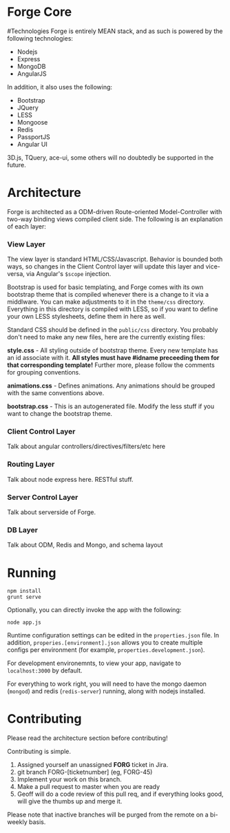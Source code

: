 # Forge Core

#Technologies
Forge is entirely MEAN stack, and as such is powered by the following technologies:

- Nodejs
- Express
- MongoDB
- AngularJS

In addition, it also uses the following:

- Bootstrap
- JQuery
- LESS
- Mongoose
- Redis
- PassportJS
- Angular UI

3D.js, TQuery, ace-ui, some others will no doubtedly be supported in the future.

# Architecture

Forge is architected as a ODM-driven Route-oriented Model-Controller with two-way binding views compiled client side. The following is an explanation of each layer:

### View Layer  
The view layer is standard HTML/CSS/Javascript. Behavior is bounded both ways, so changes in the Client Control layer will update this layer and vice-versa, via Angular's `$scope` injection. 

Bootstrap is used for basic templating, and Forge comes with its own bootstrap theme that is compiled whenever there is a change to it via a middlware. You can make adjustments to it in the `theme/css` directory. Everything in this directory is compiled with LESS, so if you want to define your own LESS stylesheets, define them in here as well.

Standard CSS should be defined in the `public/css` directory. You probably don't need to make any new files, here are the currently existing files:

**style.css** - All styling outside of bootstrap theme. Every new template has an id associate with it. **All styles must have #idname preceeding them for that corresponding template!** Further more, please follow the comments for grouping conventions. 

**animations.css** - Defines animations. Any animations should be grouped with the same conventions above.

**bootstrap.css** - This is an autogenerated file. Modify the less stuff if you want to change the bootstrap theme.

### Client Control Layer 

Talk about angular controllers/directives/filters/etc here

### Routing Layer 

Talk about node express here. RESTful stuff.

### Server Control Layer

Talk about serverside of Forge.

### DB Layer

Talk about ODM, Redis and Mongo, and schema layout

# Running

	npm install
	grunt serve
	
Optionally, you can directly invoke the app with the following:

	node app.js
	
Runtime configuration settings can be edited in the `properties.json` file. In addition, `properies.[environment].json` allows you to create multiple configs per environment (for example, `properties.development.json`).

For development environemnts, to view your app, navigate to `localhost:3000` by default. 

For everything to work right, you will need to have the mongo daemon (`mongod`) and redis (`redis-server`) running, along with nodejs installed. 

# Contributing

Please read the architecture section before contributing! 

Contributing is simple. 

1. Assigned yourself an unassigned **FORG** ticket in Jira. 
2. git branch FORG-[ticketnumber] (eg, FORG-45)
3. Implement your work on this branch.
4. Make a pull request to master when you are ready
5. Geoff will do a code review of this pull req, and if everything looks good, will give the thumbs up and merge it. 

Please note that inactive branches will be purged from the remote on a bi-weekly basis. 


